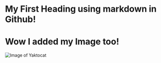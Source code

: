 # My First Heading using markdown in Github!
# Wow I added my Image too!
          
  ![Image of Yaktocat](https://octodex.github.com/images/yaktocat.png)
